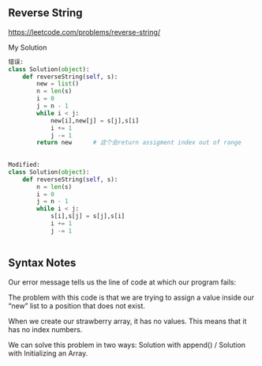 ## Reverse String

https://leetcode.com/problems/reverse-string/

My Solution

```python
错误:
class Solution(object):
    def reverseString(self, s):
        new = list()
        n = len(s)
        i = 0
        j = n - 1
        while i < j:
            new[i],new[j] = s[j],s[i]
            i += 1
            j -= 1
        return new      # 这个会return assigment index out of range
            
        
Modified:
class Solution(object):
    def reverseString(self, s):
        n = len(s)
        i = 0
        j = n - 1
        while i < j:
            s[i],s[j] = s[j],s[i]
            i += 1
            j -= 1
        
```

## Syntax Notes
Our error message tells us the line of code at which our program fails:

The problem with this code is that we are trying to assign a value inside our “new” list to a position that does not exist.

When we create our strawberry array, it has no values. This means that it has no index numbers. 

We can solve this problem in two ways: Solution with append() / Solution with Initializing an Array.

